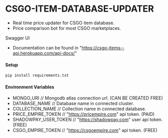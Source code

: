 # CSGO-ITEM-DATABASE-UPDATER
- Real time price updater for CSGO item database.
- Price comparison bot for most CSGO marketplaces.

Swagger UI
- Documentation can be found in "https://csgo-items--api.herokuapp.com/api-docs/"

#### Setup

```bash
pip install requirements.txt
```

#### Environment Variables

- MONGO_URI // Mongodb atlas connection url. (CAN BE CREATED FREE)
- DATABASE_NAME // Database name in connected cluster.
- COLLECTION_NAME // Collection name in connected database.
- PRICE_EMPIRE_TOKEN // "https://pricempire.com" api token. (PAID)
- SHADOWPAY_USER_TOKEN // "https://shadowpay.com" user api token. (FREE)
- CSGO_EMPIRE_TOKEN // "https://csgoempire.com" api token. (FREE)
